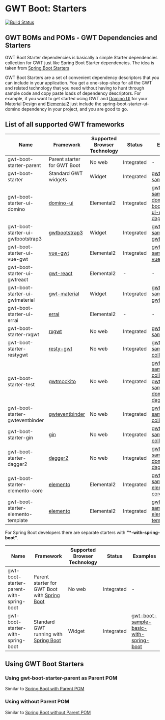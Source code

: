 # GWT Boot: Starters

[![Build Status](https://travis-ci.org/gwtboot/gwt-boot-modules.svg?branch=master)](https://travis-ci.org/gwtboot/gwt-boot-modules)

## GWT BOMs and POMs - GWT Dependencies and Starters

GWT Boot Starter dependencies is basically a simple Starter dependencies 
collection for GWT just like Spring Boot Starter dependencies.
The idea is taken from 
[Spring Boot Starters](https://github.com/spring-projects/spring-boot/tree/master/spring-boot-project/spring-boot-starters)

GWT Boot Starters are a set of convenient dependency descriptors 
that you can include in your application. 
You get a one-stop-shop for all the GWT and related technology 
that you need without having to hunt through sample code and 
copy paste loads of dependency descriptors. For example, 
if you want to get started using GWT and [Domino UI](https://github.com/DominoKit/domino-ui) 
for your Material Design and [Elemental2](https://github.com/google/elemental2) just include the 
spring-boot-starter-ui-domino dependency in your project, 
and you are good to go.

## List of all supported GWT frameworks

| Name | Framework | Supported Browser Technology | Status | Examples |
| ------------- | ------------- | ------------- | ------------- | ------------- |
| gwt-boot-starter-parent | Parent starter for GWT Boot | No web | Integrated | - |
| gwt-boot-starter | Standard GWT widgets | Widget | Integrated | [gwt-boot-sample-basic](https://github.com/gwtboot/gwt-boot-samples/tree/master/gwt-boot-sample-basic) |
| gwt-boot-starter-ui-domino | [domino-ui](https://github.com/DominoKit/domino-ui) | Elemental2 | Integrated | [gwt-boot-sample-ui-domino](https://github.com/gwtboot/gwt-boot-samples/tree/master/gwt-boot-sample-ui-domino), [gwt-boot-sample-ui-domino-dagger2](https://github.com/gwtboot/gwt-boot-samples/tree/master/gwt-boot-sample-ui-domino-dagger2) |
| gwt-boot-starter-ui-gwtbootstrap3 | [gwtbootstrap3](https://github.com/gwtbootstrap3/gwtbootstrap3) | Widget | Integrated | [gwt-boot-sample-ui-gwtbootstrap3](https://github.com/gwtboot/gwt-boot-samples/tree/master/gwt-boot-sample-ui-gwtbootstrap3) |
| gwt-boot-starter-ui-vue-gwt | [vue-gwt](https://github.com/Axellience/vue-gwt) | Elemental2 | Integrated | [gwt-boot-sample-ui-vue-gwt](https://github.com/gwtboot/gwt-boot-samples/tree/master/gwt-boot-sample-ui-vue-gwt) |
| gwt-boot-starter-ui-gwtreact | [gwt-react](https://github.com/GWTReact/gwt-react) | Elemental2 | - | - |
| gwt-boot-starter-ui-gwtmaterial | [gwt-material](https://github.com/GwtMaterialDesign/gwt-material) | Widget | Integrated | [gwt-boot-sample-ui-gwtmaterial](https://github.com/gwtboot/gwt-boot-samples/tree/master/gwt-boot-sample-ui-gwtmaterial) |
| gwt-boot-starter-ui-errai | [errai](https://github.com/errai/errai) | Elemental2 | - | - |
| gwt-boot-starter-rxgwt | [rxgwt](https://github.com/intendia-oss/rxgwt) | No web | Integrated | [gwt-boot-sample-rxgwt](https://github.com/gwtboot/gwt-boot-samples/tree/master/gwt-boot-sample-rxgwt) | |
| gwt-boot-starter-restygwt | [resty-gwt](https://github.com/resty-gwt/resty-gwt) | No web | Integrated | [gwt-boot-sample-collection](https://github.com/gwtboot/gwt-boot-samples/tree/master/gwt-boot-sample-collection) |
| gwt-boot-starter-test | [gwtmockito](https://github.com/google/gwtmockito) | No web | Integrated | [gwt-boot-sample-collection](https://github.com/gwtboot/gwt-boot-samples/tree/master/gwt-boot-sample-collection), [gwt-boot-sample-ui-domino-dagger2](https://github.com/gwtboot/gwt-boot-samples/tree/master/gwt-boot-sample-ui-domino-dagger2) |
| gwt-boot-starter-gwteventbinder | [gwteventbinder](https://github.com/google/gwteventbinder) | No web | Integrated | [gwt-boot-sample-collection](https://github.com/gwtboot/gwt-boot-samples/tree/master/gwt-boot-sample-collection) |
| gwt-boot-starter-gin | [gin](https://github.com/gwtplus/google-gin) | No web | Integrated | [gwt-boot-sample-collection](https://github.com/gwtboot/gwt-boot-samples/tree/master/gwt-boot-sample-collection) |
| gwt-boot-starter-dagger2 | [dagger2](https://google.github.io/dagger) | No web | Integrated | [gwt-boot-sample-ui-domino-dagger2](https://github.com/gwtboot/gwt-boot-samples/tree/master/gwt-boot-sample-ui-domino-dagger2) |
| gwt-boot-starter-elemento-core | [elemento](https://github.com/hal/elemento) | Elemental2 | Integrated | [gwt-boot-sample-elemento-core](https://github.com/gwtboot/gwt-boot-samples/tree/master/gwt-boot-sample-elemento-core) | 
| gwt-boot-starter-elemento-template | [elemento](https://github.com/hal/elemento) | Elemental2 | Integrated | [gwt-boot-sample-elemento-template](https://github.com/gwtboot/gwt-boot-samples/tree/master/gwt-boot-sample-elemento-template) | 

For Spring Boot developers there are separate starters with **"*-with-spring-boot"**.

| Name | Framework | Supported Browser Technology | Status | Examples |
| ------------- | ------------- | ------------- | ------------- | ------------- |
| gwt-boot-starter-parent-with-spring-boot | Parent starter for GWT Boot with [Spring Boot](https://github.com/spring-projects/spring-boot) | No web | Integrated | - |
| gwt-boot-starter-with-spring-boot | Standard GWT running with [Spring Boot](https://github.com/spring-projects/spring-boot) | Widget | Integrated | [gwt-boot-sample-basic-with-spring-boot](https://github.com/gwtboot/gwt-boot-samples/tree/master/gwt-boot-sample-basic-with-spring-boot) |

## Using GWT Boot Starters

### Using gwt-boot-starter-parent as Parent POM

Similar to [Spring Boot with Parent POM](http://www.baeldung.com/spring-boot-start)

### Using without Parent POM

Similar to [Spring Boot without Parent POM](http://www.baeldung.com/spring-boot-dependency-management-custom-parent)
